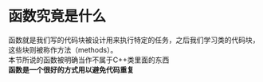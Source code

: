 
# 函数究竟是什么
函数就是我们写的代码块被设计用来执行特定的任务，之后我们学习类的代码块，这些块则被称作方法（methods）。  
本节所说的函数被明确当作不属于C++类里面的东西   
**函数是一个很好的方式用以避免代码重复**
